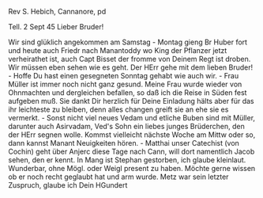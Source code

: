 Rev S. Hebich, Cannanore, pd

 Tell. 2 Sept 45
Lieber Bruder!

Wir sind glüklich angekommen am Samstag - Montag gieng Br Huber fort und heute auch Friedr nach Manantoddy wo King der Pflanzer jetzt verheirathet ist, auch Capt Bisset der fromme von Deinem Regt ist droben. Wir müssen eben sehen wie es geht. Der HErr gehe mit dem lieben Bruder! - Hoffe Du hast einen gesegneten Sonntag gehabt wie auch wir. - Frau Müller ist immer noch nicht ganz gesund. Meine Frau wurde wieder von Ohnmachten und dergleichen befallen, so daß ich die Reise in Süden fest aufgeben muß. Sie dankt Dir herzlich für Deine Einladung hälts aber für das ihr leichteste zu bleiben, denn alles changen greift sie an ehe sie es vermerkt. - Sonst nicht viel neues Vedam und etliche Buben sind mit Müller, darunter auch Asirvadam, Ved's Sohn ein liebes junges Brüderchen, den der HErr segnen wolle. Kommst vielleicht nächste Woche am Mittw oder so, dann kannst Manant Neuigkeiten hören. - Matthai unser Catechist (von Cochin) geht über Anjerc diese Tage nach Cann, will dort namentlich Jacob sehen, den er kennt. 
In Mang ist Stephan gestorben, ich glaube kleinlaut. Wunderbar, ohne Mögl. oder Weigl present zu haben. Möchte gerne wissen ob er noch recht geglaubt hat und arm wurde. Metz war sein letzter Zuspruch, glaube ich  Dein HGundert


